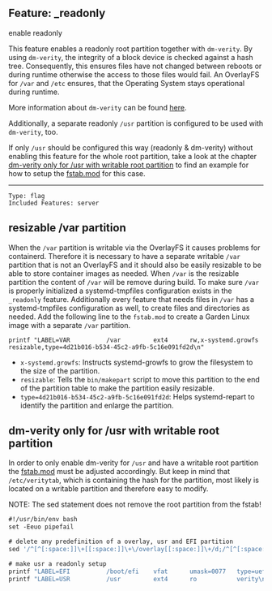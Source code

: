 ## Feature: _readonly

<website-feature> enable readonly </website-feature>

This feature enables a readonly root partition together with `dm-verity`. By using `dm-verity`, the integrity of a block device is checked against a hash tree. Consequently, this ensures files have not changed between reboots or during runtime otherwise the access to those files would fail. An OverlayFS for `/var` and `/etc` ensures, that the Operating System stays operational during runtime.

More information about `dm-verity` can be found [here](https://www.kernel.org/doc/html/latest/admin-guide/device-mapper/verity.html).

Additionally, a separate readonly `/usr` partition is configured to be used with `dm-verity`, too.

If only `/usr` should be configured this way (readonly & dm-verity) without enabling this feature for the whole root partition, take a look at the chapter [dm-verity only for /usr with writable root partition](dm-verity-only-for-usr-with-writable-root-partition) to find an example for how to setup the [fstab.mod](https://github.com/gardenlinux/gardenlinux/blob/main/features/_readonly/fstab.mod) for this case.

---

	Type: flag
	Included Features: server


## resizable /var partition

When the `/var` partition is writable via the OverlayFS it causes problems for containerd. Therefore it is necessary to have a separate writable `/var` partition that is not an OverlayFS and it should also be easily resizable to be able to store container images as needed. When `/var` is the resizable partition the content of `/var` will be remove during build. To make sure `/var` is properly initialized a systemd-tmpfiles configuration exists in the `_readonly` feature. Additionally every feature that needs files in `/var` has a systemd-tmpfiles configuration as well, to create files and directories as needed.
Add the following line to the `fstab.mod` to create a Garden Linux image with a separate `/var` partition.

```
printf "LABEL=VAR          /var         ext4      rw,x-systemd.growfs          resizable,type=4d21b016-b534-45c2-a9fb-5c16e091fd2d\n"
```
* `x-systemd.growfs`: Instructs systemd-growfs to grow the filesystem to the size of the partition.
* `resizable`: Tells the `bin/makepart` script to move this partition to the end of the partition table to make the partition easily resizable.
* `type=4d21b016-b534-45c2-a9fb-5c16e091fd2d`: Helps systemd-repart to identify the partition and enlarge the partition.

## dm-verity only for /usr with writable root partition

In order to only enable dm-verity for `/usr` and have a writable root partition the [fstab.mod](https://github.com/gardenlinux/gardenlinux/blob/main/features/_readonly/fstab.mod) must be adjusted accordingly. But keep in mind that `/etc/veritytab`, which is containing the hash for the partition, most likely is located on a writable partition and therefore easy to modify.

NOTE: The sed statement does not remove the root partition from the fstab!

```fstab.mod
#!/usr/bin/env bash
set -Eeuo pipefail

# delete any predefinition of a overlay, usr and EFI partition
sed '/^[^[:space:]]\+[[:space:]]\+\/overlay[[:space:]]\+/d;/^[^[:space:]]\+[[:space:]]\+\/usr[[:space:]]\+/d;/^[^[:space:]]\+[[:space:]]\+\/boot\/efi[[:space:]]\+/d'

# make usr a readonly setup
printf "LABEL=EFI          /boot/efi    vfat      umask=0077   type=uefi,size=96MiB\n"
printf "LABEL=USR          /usr         ext4      ro           verity\n"
```